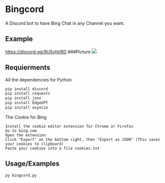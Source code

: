 
# Bingcord

A Discord bot to have Bing Chat in any Channel you want. 

## Example 
https://discord.gg/9USyhV8D
###Picture
![](https://cdn.discordapp.com/attachments/1093178162285912144/1093178727074115604/ezgif.com-gif-maker.gif)
## Requierments
All the dependencies for Python
```python
pip install discord
pip install requests
pip install json
pip install EdgeGPT
pip install asyncio
```
The Cookie for Bing

    Install the cookie editor extension for Chrome or Firefox
    Go to bing.com
    Open the extension
    Click "Export" on the bottom right, then "Export as JSON" (This saves your cookies to clipboard)
    Paste your cookies into a file cookies.txt

## Usage/Examples

```python
py bingcord.py
```

